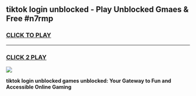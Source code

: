 
## tiktok login unblocked - Play Unblocked Gmaes & Free #n7rmp
<h3>
<a href="https://news.freeplayer.one?title=tiktok_login_unblocked&ref=26F">CLICK TO PLAY</a></h3>
<hr>

<h3>
<a href="https://news.freeplayer.one?title=tiktok_login_unblocked&ref=26F">CLICK 2 PLAY</a>
  
</h3>

<a href="https://news.freeplayer.one?title=tiktok_login_unblocked&ref=26F/"><img src="https://clearcache.store/games.png"></a>


**tiktok login unblocked games unblocked: Your Gateway to Fun and Accessible Online Gaming**

